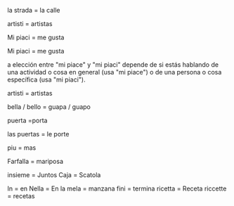 
la strada = la calle

artisti = artistas

Mi piaci = me gusta

Mi piaci = me gusta 

a elección entre "mi piace" y "mi piaci" depende de si estás hablando de una actividad o cosa en general (usa "mi piace") o de una persona o cosa específica (usa "mi piaci").

artisti = artistas

bella / bello = guapa / guapo

puerta =porta

las puertas = le porte

piu = mas


Farfalla = mariposa

insieme = Juntos
Caja = Scatola

In = en
Nella = En la
mela = manzana
fini = termina
ricetta = Receta
riccette = recetas